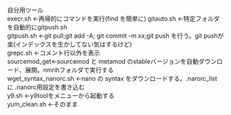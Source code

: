 自分用ツール<br>
execr.sh ←再帰的にコマンドを実行(find を簡単に)
gitauto.sh ←特定フォルダを自動的にgitpush.sh<br>
gitpush.sh ←git pull;git add -A; git commit -m xx;git push を行う。git pushが楽(インデックスを生かしてない気はするけど)<br>
grepc.sh ←コメント行以外を表示<br>
sourcemod_get←sourcemod と metamod のstableバージョンを自動ダウンロード、展開。nmrihフォルダで実行する<br>
wget_syntax_nanorc.sh  ←nano の syntax をダウンロードする。.narorc_list に .nanorc用設定を書き込む<br>
y9.sh ←y9toolをメニューから起動する<br>
yum_clean.sh ←そのまま<br>
